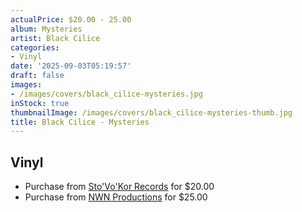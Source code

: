 ```yaml
---
actualPrice: $20.00 - 25.00
album: Mysteries
artist: Black Cilice
categories:
- Vinyl
date: '2025-09-03T05:19:57'
draft: false
images:
- /images/covers/black_cilice-mysteries.jpg
inStock: true
thumbnailImage: /images/covers/black_cilice-mysteries-thumb.jpg
title: Black Cilice - Mysteries
---
```


## Vinyl
* Purchase from [Sto'Vo'Kor Records](https://stovokor-records.com/products/black-cilice-mysteries) for $20.00
* Purchase from [NWN Productions](http://shop.nwnprod.com/index.php?route=product/product&path=75&product_id=63238&sort=pd.name&order=ASC) for $25.00
